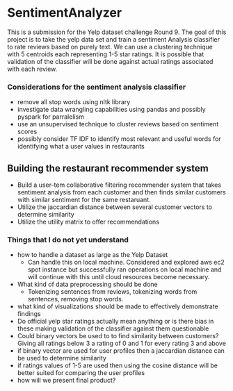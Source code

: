 # SentimentAnalyzer


This is a submission for the Yelp dataset challenge Round 9. The goal of this project is to take
the yelp data set and train a sentiment Analysis classifier to rate reviews based on purely text.
We can use a clustering technique with 5 centroids each representing 1-5 star ratings. It is possible that 
validation of the classifier will be done against actual ratings associated with each review.

### Considerations for the sentiment analysis classifier 
- remove all stop words using nltk library
- investigate data wrangling capabilities using pandas and possibly pyspark for parralelism
- use an unsupervised technique to cluster reviews based on sentiment scores
- possibly consider TF IDF to identify most relevant and useful words for identifying what a user values in restaurants 

## Building the restaurant recommender system
- Build a user-tem collaborative filtering recommender system that takes sentiment analysis from each customer and then finds
 similar customers with similar sentiment for the same restaruant.
- Utilize the jaccardian distance between several customer vectors to determine similarity
- Utilize the utility matrix to offer recommendations

### Things that I do not yet understand
- how to handle a dataset as large as the Yelp Dataset
    - Can handle this on local machine. Considered and explored aws ec2 spot instance but successfully ran operations on local machine 
      and will continue with this until cloud resources become necessary.
- What kind of data preprocessing should be done
    - Tokenizing sentences from reviews, tokenizing words from sentences, removing stop words.
- what kind of visualizations should be made to effectively demonstrate findings
- Do official yelp star ratings actually mean anything or is there bias in these making validation of the classifier against them questionable
- Could binary vectors be used to to find similarity between customers? Giving all ratings below 3 a rating of 0 and 1 for every rating 3 and above
- if binary vector are used for user profiles then a jaccardian distance can be used to determine similarity
- if ratings values of 1-5 are used then using the cosine distance will be better suited for comparing the user profiles
- how will we present final product?

